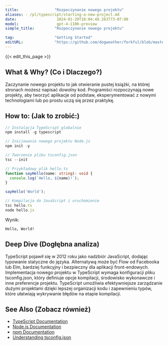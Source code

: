 ```yaml
---
title:                "Rozpoczynanie nowego projektu"
aliases: - /pl/typescript/starting-a-new-project.md
date:                  2024-01-20T18:04:48.263773-07:00
model:                 gpt-4-1106-preview
simple_title:         "Rozpoczynanie nowego projektu"

tag:                  "Getting Started"
editURL:              "https://github.com/dogweather/forkful/blob/master/content/pl/typescript/starting-a-new-project.md"
---
```


{{< edit_this_page >}}

## What & Why? (Co i Dlaczego?)
Zaczynanie nowego projektu to jak otwieranie pustej książki, na której stronach możesz napisać dowolny kod. Programiści rozpoczynają nowe projekty, aby tworzyć aplikacje od podstaw, eksperymentować z nowymi technologiami lub po prostu uczą się przez praktykę.

## How to: (Jak to zrobić:)
```TypeScript
// Instalacja TypeScript globalnie
npm install -g typescript

// Inicjowanie nowego projektu Node.js
npm init -y

// Tworzenie pliku tsconfig.json
tsc --init

// Przykładowy plik hello.ts
function sayHello(name: string): void {
  console.log(`Hello, ${name}!`);
}

sayHello('World');

// Kompilacja do JavaScript i uruchomienie
tsc hello.ts
node hello.js
```
Wynik:
```
Hello, World!
```

## Deep Dive (Dogłębna analiza)
TypeScript pojawił się w 2012 roku jako nadzbiór JavaScript, dodając typowanie statyczne do języka. Alternatywą może być Flow od Facebooka lub Elm, bardziej funkcyjny i bezpieczny dla aplikacji front-endowych. Implementacja nowego projektu w TypeScript wymaga konfiguracji pliku tsconfig.json, który definiuje opcje kompilacji, środowisko wykonawcze i inne preferencje projektu. TypeScript umożliwia efektywniejsze zarządzanie dużymi projektami dzięki lepszej organizacji kodu i zapewnieniu typów, które ułatwiają wykrywanie błędów na etapie kompilacji.

## See Also (Zobacz również)
- [TypeScript Documentation](https://www.typescriptlang.org/docs/)
- [Node.js Documentation](https://nodejs.org/en/docs/)
- [npm Documentation](https://docs.npmjs.com/)
- [Understanding tsconfig.json](https://www.typescriptlang.org/tsconfig)
